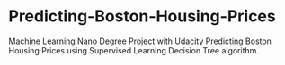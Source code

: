 # Predicting-Boston-Housing-Prices
Machine Learning Nano Degree Project with Udacity  Predicting Boston Housing Prices using Supervised Learning Decision Tree algorithm. 
